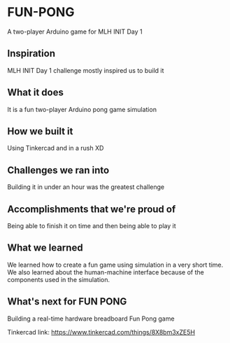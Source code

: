 # FUN-PONG
A two-player Arduino game for MLH INIT Day 1

## Inspiration
MLH INIT Day 1 challenge mostly inspired us to build it

## What it does
It is a fun two-player Arduino pong game simulation

## How we built it
Using Tinkercad and in a rush XD

## Challenges we ran into
Building it in under an hour was the greatest challenge

## Accomplishments that we're proud of
Being able to finish it on time and then being able to play it

## What we learned
We learned how to create a fun game using simulation in a very short time. We also learned about the human-machine interface because of the components used in the simulation.

## What's next for FUN PONG
Building a real-time hardware breadboard Fun Pong game


Tinkercad link: https://www.tinkercad.com/things/8X8bm3xZE5H
